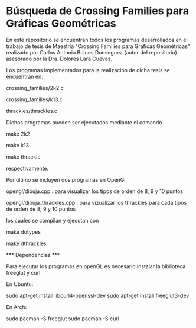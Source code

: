 # Búsqueda de Crossing Families para Gráficas Geométricas

En este repositorio se encuentran todos los programas desarrollados en el trabajo de tesis de Maestría "Crossing Families para Gráficas Geométricas" realizado por Carlos Antonio Bulnes Domínguez (autor del repositorio) asesorado por la Dra. Dolores Lara Cuevas.

Los programas implementados para la realización de dicha tesis se encuentran en:

crossing_families/2k2.c

crossing_families/k13.c

thrackles/thrackles.c

Dichos programas pueden ser ejecutados mediante el comando 

make 2k2

make k13

make thrackle

respectivamente.


Por último se incluyen dos programas en OpenGl 

opengl/dibuja.cpp : para visualizar los tipos de orden de 8, 9 y 10 puntos

opengl/dibuja_thrackles.cpp : para vizualizar los thrackles para cada tipos de orden de 8, 9 y 10 puntos

los cuales se compilan y ejecutan con

make dotypes

make dthrackles


*** Dependencias ***

Para ejecutar los programas en openGL es necesario instalar la biblioteca freeglut y curl

En Ubuntu:

sudo apt-get install libcurl4-openssl-dev
sudo apt-get install freeglut3-dev

En Arch:

sudo pacman -S freeglut
sudo pacman -S curl

